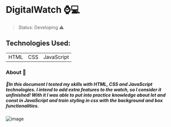 # DigitalWatch ⌚💻
> Status: Developing ⚠️
## Technologies Used:
<table>
<tr>
<td>HTML</td>
<td>CSS</td>
<td>JavaScript</td>
</tr>
<table/>

### About 📝
##### 🔹In this document I tested my skills with HTML, CSS and JavaScript technologies. I intend to add extra features to the watch, so I consider it unfinished! With it I was able to put into practice knowledge about *let and const* in JavaScript and train styling in css with the *background and box* functionalities.
  <img>![image](https://user-images.githubusercontent.com/99444904/194321931-d1179a49-c90d-41e1-a0f1-4719b98de830.png)</img>


